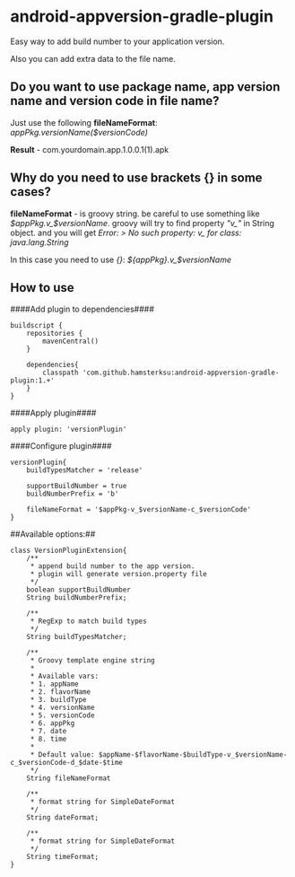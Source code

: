android-appversion-gradle-plugin
================================

Easy way to add build number to your application version.

Also you can add extra data to the file name. 

Do you want to use package name, app version name and version code in file name?
---

Just use the following **fileNameFormat**: *$appPkg.$versionName($versionCode)*

**Result** - com.yourdomain.app.1.0.0.1(1).apk

Why do you need to use brackets {} in some cases?
---

**fileNameFormat** - is groovy string. be careful to use something like *$appPkg.v_$versionName*. groovy will try to find property *"v_"* in String object. and you will get *Error: > No such property: v_ for class: java.lang.String*

In this case you need to use *{}*: *${appPkg}.v_$versionName*

How to use
---

####Add plugin to dependencies####

	buildscript {
		repositories {
			mavenCentral()
		}

		dependencies{
			classpath 'com.github.hamsterksu:android-appversion-gradle-plugin:1.+'
		}
	}

####Apply plugin####

	apply plugin: 'versionPlugin'
	
####Configure plugin####

	versionPlugin{
		buildTypesMatcher = 'release'

		supportBuildNumber = true
		buildNumberPrefix = 'b'
		
		fileNameFormat = '$appPkg-v_$versionName-c_$versionCode'
	}
	
##Available options:##

	class VersionPluginExtension{
		/**
		 * append build number to the app version.
		 * plugin will generate version.property file
		 */
		boolean supportBuildNumber
		String buildNumberPrefix;

		/**
		 * RegExp to match build types
		 */
		String buildTypesMatcher;

		/**
		 * Groovy template engine string
		 *
		 * Available vars:
		 * 1. appName
		 * 2. flavorName
		 * 3. buildType
		 * 4. versionName
		 * 5. versionCode
		 * 6. appPkg
		 * 7. date
		 * 8. time
		 *
		 * Default value: $appName-$flavorName-$buildType-v_$versionName-c_$versionCode-d_$date-$time
		 */
		String fileNameFormat

		/**
		 * format string for SimpleDateFormat
		 */
		String dateFormat;

		/**
		 * format string for SimpleDateFormat
		 */
		String timeFormat;
	}
